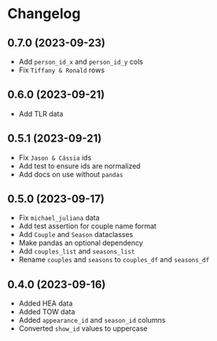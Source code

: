 # Changelog

## 0.7.0 (2023-09-23)

- Add `person_id_x` and `person_id_y` cols
- Fix `Tiffany & Ronald` rows

## 0.6.0 (2023-09-21)

- Add TLR data

## 0.5.1 (2023-09-21)

- Fix `Jason & Cássia` ids
- Add test to ensure ids are normalized
- Add docs on use without `pandas`

## 0.5.0 (2023-09-17)

- Fix `michael_juliana` data
- Add test assertion for couple name format
- Add `Couple` and `Season` dataclasses
- Make pandas an optional dependency
- Add `couples_list` and `seasons_list`
- Rename `couples` and `seasons` to `couples_df` and `seasons_df`

## 0.4.0 (2023-09-16)

- Added HEA data
- Added TOW data
- Added `appearance_id` and `season_id` columns
- Converted `show_id` values to uppercase

